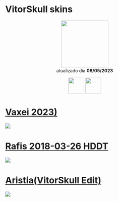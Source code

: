 # VitorSkull skins

<p align="center">
   <a href="https://osu.ppy.sh/users/10223298">
    <img src="https://a.ppy.sh/10223298"
         width="150"
         height="150">
   </a>
<br>
  atualizado dia
  <b> 08/05/2023 </b>
</p>
   <p align="center">
   <a href="https://twitter.com/VitorSkull_">
  <img src="https://i.imgur.com/PUQ5uWf.png" 
       width="50" 
       height="50"></a>
     <a href="https://www.twitch.tv/vitorskull1780">
  <img src="https://i.imgur.com/HM030lk.png" 
       width="50" 
       height="50"></a>
<br>
   </p>
   
# [Vaxei 2023)](https://github.com/Yumiih/Skins/raw/main/vitorskull/Vaxei%202023.osk)
[![](https://osu.ppy.sh/ss/18588487/8ce6)](https://github.com/Yumiih/Skins/raw/main/vitorskull/Vaxei%202023.osk)

# [Rafis 2018-03-26 HDDT](https://github.com/Yumiih/Skins/raw/main/vitorskull/Rafis%202018-03-26%20HDDT.osk)
[![](https://osu.ppy.sh/ss/18588482/6e8b)](https://github.com/Yumiih/Skins/raw/main/vitorskull/Rafis%202018-03-26%20HDDT.osk)

# [Aristia(VitorSkull Edit)](https://github.com/Yumiih/Skins/raw/main/vitorskull/Aristia(VitorSkull%20Edit).osk)
[![](https://osu.ppy.sh/ss/18588478/5bfa)](https://github.com/Yumiih/Skins/raw/main/vitorskull/Aristia(VitorSkull%20Edit).osk)
